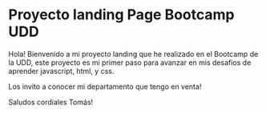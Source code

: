 # Proyecto landing Page Bootcamp UDD
Hola! Bienvenido a mi proyecto landing que he realizado en el Bootcamp de la UDD, este proyecto es mi primer paso para avanzar en mis desafios de aprender javascript, html, y css.

Los invito a conocer mi departamento que tengo en venta!

Saludos cordiales Tomás!
